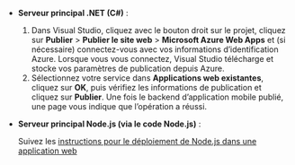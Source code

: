 
* **Serveur principal .NET (C#)** :  
  
  1. Dans Visual Studio, cliquez avec le bouton droit sur le projet, cliquez sur **Publier** > **Publier le site web** > **Microsoft Azure Web Apps** et (si nécessaire) connectez-vous avec vos informations d’identification Azure. Lorsque vous vous connectez, Visual Studio télécharge et stocke vos paramètres de publication depuis Azure.
  2. Sélectionnez votre service dans **Applications web existantes**, cliquez sur **OK**, puis vérifiez les informations de publication et cliquez sur **Publier**. Une fois le backend d’application mobile publié, une page vous indique que l’opération a réussi.
* **Serveur principal Node.js (via le code Node.js)** :
  
     Suivez les [instructions pour le déploiement de Node.js dans une application web](../articles/app-service-web/web-sites-nodejs-develop-deploy-mac.md)

<!---HONumber=AcomDC_1223_2015-->